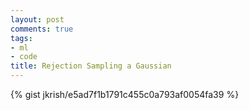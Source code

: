 ```yaml
---
layout: post
comments: true
tags:
- ml
- code
title: Rejection Sampling a Gaussian
---
```


{% gist jkrish/e5ad7f1b1791c455c0a793af0054fa39 %}